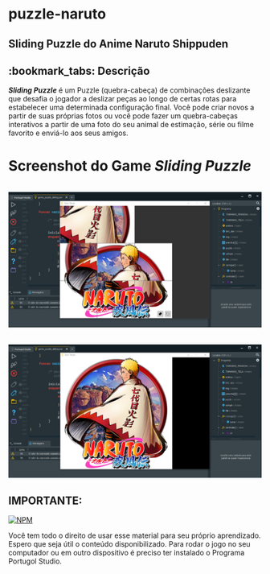 # puzzle-naruto

## Sliding Puzzle do Anime Naruto Shippuden

<h2>:bookmark_tabs: Descrição</h2>

_**Sliding Puzzle**_ é um Puzzle (quebra-cabeça) de combinações deslizante que desafia o jogador a deslizar peças ao longo de certas rotas para estabelecer uma determinada configuração final. Você pode criar novos a partir de suas próprias fotos ou você pode fazer um quebra-cabeças interativos a partir de uma foto do seu animal de estimação, série ou filme favorito e enviá-lo aos seus amigos.

# Screenshot do Game _**Sliding Puzzle**_

<br><img src="logo.png" alt="logo do game puzzle-naruto"><br>

<br><img src="logo2.png" alt="logo do game puzzle-naruto"><br>


## IMPORTANTE:

 [![NPM](https://img.shields.io/npm/l/react)](https://github.com/RonaldoBento/pygame/blob/main/LICENSE) 

Você tem todo o direito de usar esse material para seu próprio aprendizado. Espero que seja útil o conteúdo disponibilizado. Para rodar o jogo no seu computador ou em outro dispositivo é preciso ter instalado o Programa Portugol Studio. 